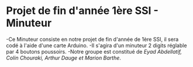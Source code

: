 # Projet de fin d'année 1ère SSI - Minuteur
 
-Ce Minuteur consiste en notre projet de fin d'année de 1ère SSI, il sera codé à l'aide d'une carte Arduino.
-Il s'agira d'un minuteur 2 digits réglable par 4 boutons poussoirs.
-Notre groupe est constitué de _Eyad Abdellatif, Colin Chouraki, Arthur Dauge et Marion Barthe_.